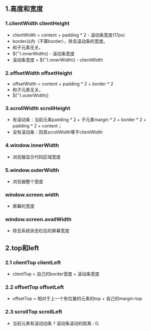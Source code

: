 
## 1.高度和宽度  

### 1.clientWidth clientHeight
- clientWidth = content + padding * 2 - 滚动条宽度(17px)
- border以内（不算border），除去滚动条的宽度。
- 和子元素无关。
- $('').innerWidth() - 滚动条宽度
- 滚动条宽度 = $('').innerWidth() - clientWidth

### 2.offsetWidth offsetHeight
- offsetWidth = content + padding * 2 + border * 2
- 和子元素无关。
- $('').outerWidth()

### 3.scrollWidth scrollHeight
- 有滚动条：当前元素padding * 2 + 子元素margin * 2 + border * 2 + padding * 2 + content；
- 没有滚动条：则其scrollWidth等于clientWidth

### 4.window.innerWidth
- 浏览器显示代码区域宽度

### 5.window.outerWidth
- 浏览器整个宽度

### window.screen.width
- 屏幕的宽度

### window.screen.availWidth
- 除去系统状态栏后的屏幕宽度

## 2.top和left
### 2.1 clientTop clientLeft
- clientTop = 自己的border宽度 + 滚动条宽度
### 2.2 offsetTop offsetLeft
- offsetTop = 相对于上一个有位置的元素的top + 自己的margin-top
### 2.3 scrollTop scrollLeft
- 当前元素有滚动动条 ? 滚动条滚动的距离 : 0;